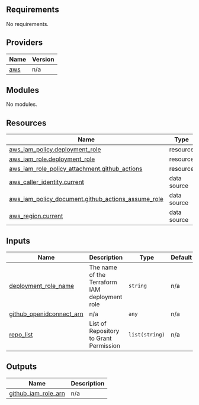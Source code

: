 ## Requirements

No requirements.

## Providers

| Name | Version |
|------|---------|
| <a name="provider_aws"></a> [aws](#provider\_aws) | n/a |

## Modules

No modules.

## Resources

| Name | Type |
|------|------|
| [aws_iam_policy.deployment_role](https://registry.terraform.io/providers/hashicorp/aws/latest/docs/resources/iam_policy) | resource |
| [aws_iam_role.deployment_role](https://registry.terraform.io/providers/hashicorp/aws/latest/docs/resources/iam_role) | resource |
| [aws_iam_role_policy_attachment.github_actions](https://registry.terraform.io/providers/hashicorp/aws/latest/docs/resources/iam_role_policy_attachment) | resource |
| [aws_caller_identity.current](https://registry.terraform.io/providers/hashicorp/aws/latest/docs/data-sources/caller_identity) | data source |
| [aws_iam_policy_document.github_actions_assume_role](https://registry.terraform.io/providers/hashicorp/aws/latest/docs/data-sources/iam_policy_document) | data source |
| [aws_region.current](https://registry.terraform.io/providers/hashicorp/aws/latest/docs/data-sources/region) | data source |

## Inputs

| Name | Description | Type | Default | Required |
|------|-------------|------|---------|:--------:|
| <a name="input_deployment_role_name"></a> [deployment\_role\_name](#input\_deployment\_role\_name) | The name of the Terraform IAM deployment role | `string` | n/a | yes |
| <a name="input_github_openidconnect_arn"></a> [github\_openidconnect\_arn](#input\_github\_openidconnect\_arn) | n/a | `any` | n/a | yes |
| <a name="input_repo_list"></a> [repo\_list](#input\_repo\_list) | List of Repository to Grant Permission | `list(string)` | n/a | yes |

## Outputs

| Name | Description |
|------|-------------|
| <a name="output_github_iam_role_arn"></a> [github\_iam\_role\_arn](#output\_github\_iam\_role\_arn) | n/a |
